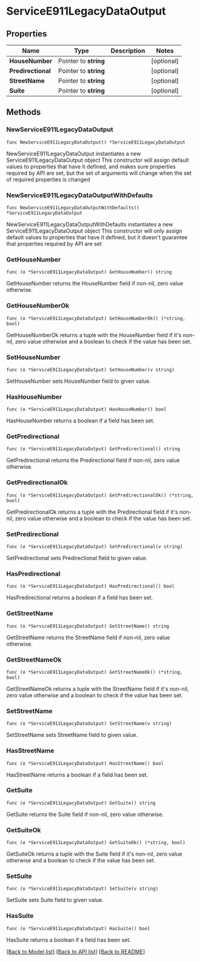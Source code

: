 # ServiceE911LegacyDataOutput

## Properties

Name | Type | Description | Notes
------------ | ------------- | ------------- | -------------
**HouseNumber** | Pointer to **string** |  | [optional] 
**Predirectional** | Pointer to **string** |  | [optional] 
**StreetName** | Pointer to **string** |  | [optional] 
**Suite** | Pointer to **string** |  | [optional] 

## Methods

### NewServiceE911LegacyDataOutput

`func NewServiceE911LegacyDataOutput() *ServiceE911LegacyDataOutput`

NewServiceE911LegacyDataOutput instantiates a new ServiceE911LegacyDataOutput object
This constructor will assign default values to properties that have it defined,
and makes sure properties required by API are set, but the set of arguments
will change when the set of required properties is changed

### NewServiceE911LegacyDataOutputWithDefaults

`func NewServiceE911LegacyDataOutputWithDefaults() *ServiceE911LegacyDataOutput`

NewServiceE911LegacyDataOutputWithDefaults instantiates a new ServiceE911LegacyDataOutput object
This constructor will only assign default values to properties that have it defined,
but it doesn't guarantee that properties required by API are set

### GetHouseNumber

`func (o *ServiceE911LegacyDataOutput) GetHouseNumber() string`

GetHouseNumber returns the HouseNumber field if non-nil, zero value otherwise.

### GetHouseNumberOk

`func (o *ServiceE911LegacyDataOutput) GetHouseNumberOk() (*string, bool)`

GetHouseNumberOk returns a tuple with the HouseNumber field if it's non-nil, zero value otherwise
and a boolean to check if the value has been set.

### SetHouseNumber

`func (o *ServiceE911LegacyDataOutput) SetHouseNumber(v string)`

SetHouseNumber sets HouseNumber field to given value.

### HasHouseNumber

`func (o *ServiceE911LegacyDataOutput) HasHouseNumber() bool`

HasHouseNumber returns a boolean if a field has been set.

### GetPredirectional

`func (o *ServiceE911LegacyDataOutput) GetPredirectional() string`

GetPredirectional returns the Predirectional field if non-nil, zero value otherwise.

### GetPredirectionalOk

`func (o *ServiceE911LegacyDataOutput) GetPredirectionalOk() (*string, bool)`

GetPredirectionalOk returns a tuple with the Predirectional field if it's non-nil, zero value otherwise
and a boolean to check if the value has been set.

### SetPredirectional

`func (o *ServiceE911LegacyDataOutput) SetPredirectional(v string)`

SetPredirectional sets Predirectional field to given value.

### HasPredirectional

`func (o *ServiceE911LegacyDataOutput) HasPredirectional() bool`

HasPredirectional returns a boolean if a field has been set.

### GetStreetName

`func (o *ServiceE911LegacyDataOutput) GetStreetName() string`

GetStreetName returns the StreetName field if non-nil, zero value otherwise.

### GetStreetNameOk

`func (o *ServiceE911LegacyDataOutput) GetStreetNameOk() (*string, bool)`

GetStreetNameOk returns a tuple with the StreetName field if it's non-nil, zero value otherwise
and a boolean to check if the value has been set.

### SetStreetName

`func (o *ServiceE911LegacyDataOutput) SetStreetName(v string)`

SetStreetName sets StreetName field to given value.

### HasStreetName

`func (o *ServiceE911LegacyDataOutput) HasStreetName() bool`

HasStreetName returns a boolean if a field has been set.

### GetSuite

`func (o *ServiceE911LegacyDataOutput) GetSuite() string`

GetSuite returns the Suite field if non-nil, zero value otherwise.

### GetSuiteOk

`func (o *ServiceE911LegacyDataOutput) GetSuiteOk() (*string, bool)`

GetSuiteOk returns a tuple with the Suite field if it's non-nil, zero value otherwise
and a boolean to check if the value has been set.

### SetSuite

`func (o *ServiceE911LegacyDataOutput) SetSuite(v string)`

SetSuite sets Suite field to given value.

### HasSuite

`func (o *ServiceE911LegacyDataOutput) HasSuite() bool`

HasSuite returns a boolean if a field has been set.


[[Back to Model list]](../README.md#documentation-for-models) [[Back to API list]](../README.md#documentation-for-api-endpoints) [[Back to README]](../README.md)


